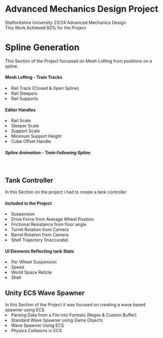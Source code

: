 # Advanced Mechanics Design Project #
Staffordshire University 23/24 Advanced Mechanics Design<br>
This Work Achieved 92% for the Project
<br>
<h1>Spline Generation</h1>
This Section of the Project focussed on Mesh Lofting from positions on a spline.
<h4>Mesh Lofting - Train Tracks</h4>
<li>Rail Track (Closed & Open Spline) </li>
<li>Rail Sleepers</li>
<li>Rail Supports</li>

<h4>Editor Handles</h4>
<li>Rail Scale</li>
<li>Sleeper Scale</li>
<li>Support Scale</li>
<li>Minimum Support Height</li>
<li>Cube Offset Handle</li>

<h5>Spline Animation - Train Following Spline</h5>
<br>

<h2>Tank Controller</h2>
In this Section on the project i had to create a tank controller<br>
<h4>Included in the Project</h4>
<li>Suspension</li>
<li>Drive Force from Average Wheel Position</li>
<li>Frictional Resistance from floor angle</li>
<li>Turret Rotation from Camera</li>
<li>Barrel Rotation from Camera</li>
<li>Shell Trajectory (Inaccurate)</li>
<h4>UI Elements Reflecting tank Stats</h4>
<li>Per Wheel Suspension</li>
<li>Speed</li>
<li>World Space Reticle</li>
<li>Shell</li>

<h2>Unity ECS Wave Spawner</h2>
In this Section of the Project it was focused on creating a wave based spawner using ECS
<li>Parsing Data from a File into Formats (Regex & Custom Buffer)</li>
<li>Standard Wave Spawner using Game Objects</li>
<li>Wave Spawner Using ECS</li>
<li>Physics Collisions in ECS</li>
